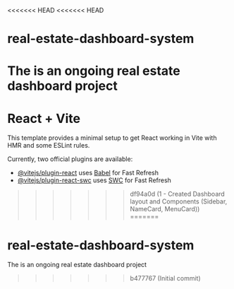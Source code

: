 <<<<<<< HEAD
<<<<<<< HEAD
# real-estate-dashboard-system

The is an ongoing real estate dashboard project
=======
# React + Vite

This template provides a minimal setup to get React working in Vite with HMR and some ESLint rules.

Currently, two official plugins are available:

- [@vitejs/plugin-react](https://github.com/vitejs/vite-plugin-react/blob/main/packages/plugin-react/README.md) uses [Babel](https://babeljs.io/) for Fast Refresh
- [@vitejs/plugin-react-swc](https://github.com/vitejs/vite-plugin-react-swc) uses [SWC](https://swc.rs/) for Fast Refresh
>>>>>>> df94a0d (1 - Created Dashboard layout and Components (Sidebar, NameCard, MenuCard))
=======
# real-estate-dashboard-system
The is an ongoing real estate dashboard project
>>>>>>> b477767 (Initial commit)
